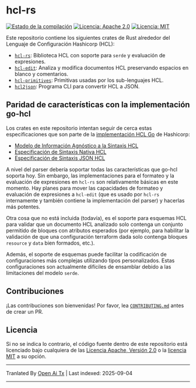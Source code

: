 # hcl-rs

[![Estado de la compilación](https://github.com/martinohmann/hcl-rs/workflows/ci/badge.svg)](https://github.com/martinohmann/hcl-rs/actions?query=workflow%3Aci)
[![Licencia: Apache 2.0](https://img.shields.io/badge/License-Apache_2.0-blue.svg)](https://opensource.org/licenses/Apache-2.0)
[![Licencia: MIT](https://img.shields.io/badge/License-MIT-yellow.svg)](https://opensource.org/licenses/MIT)

Este repositorio contiene los siguientes crates de Rust alrededor del Lenguaje de Configuración Hashicorp (HCL):

- [`hcl-rs`](https://github.com/martinohmann/hcl-rs/blob/main/crates/hcl-rs):
  Biblioteca HCL con soporte para `serde` y evaluación de expresiones.
- [`hcl-edit`](https://github.com/martinohmann/hcl-rs/blob/main/crates/hcl-edit):
  Analiza y modifica documentos HCL preservando espacios en blanco y comentarios.
- [`hcl-primitives`](https://github.com/martinohmann/hcl-rs/blob/main/crates/hcl-primitives):
  Primitivas usadas por los sub-lenguajes HCL.
- [`hcl2json`](https://github.com/martinohmann/hcl-rs/blob/main/crates/hcl2json):
  Programa CLI para convertir HCL a JSON.

## Paridad de características con la implementación go-hcl

Los crates en este repositorio intentan seguir de cerca estas especificaciones que
son parte de la [implementación HCL Go](https://github.com/hashicorp/hcl) de Hashicorp:

- [Modelo de Información Agnóstico a la Sintaxis HCL](https://github.com/hashicorp/hcl/blob/main/spec.md)
- [Especificación de Sintaxis Nativa HCL](https://github.com/hashicorp/hcl/blob/main/hclsyntax/spec.md)
- [Especificación de Sintaxis JSON HCL](https://github.com/hashicorp/hcl/blob/main/json/spec.md)

A nivel del parser debería soportar todas las características que go-hcl soporta hoy.
Sin embargo, las implementaciones para el formateo y la evaluación de expresiones en `hcl-rs`
son relativamente básicas en este momento. Hay planes para mover las capacidades de formateo y
evaluación de expresiones a `hcl-edit` (que es usado por `hcl-rs` internamente y también contiene la implementación del parser) y hacerlas más
potentes.

Otra cosa que no está incluida (todavía), es el soporte para esquemas HCL para
validar que un documento HCL analizado solo contenga un conjunto permitido de
bloques con atributos esperados (por ejemplo, para habilitar la validación de que una configuración
terraform dada solo contenga bloques `resource` y `data` bien formados, etc.).




Además, el soporte de esquemas puede facilitar la codificación de configuraciones más complejas utilizando tipos personalizados. Estas configuraciones son actualmente difíciles de ensamblar debido a las limitaciones del modelo `serde`.

## Contribuciones

¡Las contribuciones son bienvenidas! Por favor, lea
[`CONTRIBUTING.md`](https://github.com/martinohmann/hcl-rs/blob/main/CONTRIBUTING.md)
antes de crear un PR.

## Licencia

Si no se indica lo contrario, el código fuente dentro de este repositorio está licenciado
bajo cualquiera de las [Licencia Apache, Versión
2.0](https://github.com/martinohmann/hcl-rs/blob/main/LICENSE-APACHE) o la [licencia MIT](https://github.com/martinohmann/hcl-rs/blob/main/LICENSE-MIT) a su
opción.






---

Tranlated By [Open Ai Tx](https://github.com/OpenAiTx/OpenAiTx) | Last indexed: 2025-09-04

---
